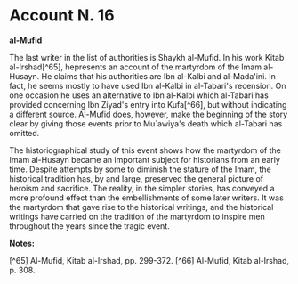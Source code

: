 Account N. 16
=============

**al-Mufid**

The last writer in the list of authorities is Shaykh al-Mufid. In his
work Kitab al-Irshad[^65], hepresents an account of the martyrdom of the
Imam al-Husayn. He claims that his authorities are Ibn al-Kalbi and
al-Mada'ini. In fact, he seems mostly to have used Ibn al-Kalbi in
al-Tabari's recension. On one occasion he uses an alternative to Ibn
al-Kalbi which al-Tabari has provided concerning Ibn Ziyad's entry into
Kufa[^66], but without indicating a different source. Al-Mufid does,
however, make the beginning of the story clear by giving those events
prior to Mu\`awiya's death which al-Tabari has omitted.

The historiographical study of this event shows how the martyrdom of
the Imam al-Husayn became an important subject for historians from an
early time. Despite attempts by some to diminish the stature of the
Imam, the historical tradition has, by and large, preserved the general
picture of heroism and sacrifice. The reality, in the simpler stories,
has conveyed a more profound effect than the embellishments of some
later writers. It was the martyrdom that gave rise to the historical
writings, and the historical writings have carried on the tradition of
the martyrdom to inspire men throughout the years since the tragic
event.

**Notes:**

[^65] Al-Mufid, Kitab al-Irshad, pp. 299-372.
[^66] Al-Mufid, Kitab al-Irshad, p. 308.

